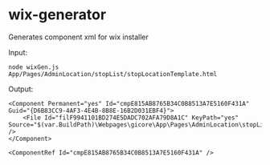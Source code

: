wix-generator
=============

Generates component xml for wix installer

Input:

    node wixGen.js App/Pages/AdminLocation/stopList/stopLocationTemplate.html 

Output:

    <Component Permanent="yes" Id="cmpE815AB8765B34C0B8513A7E5160F431A" Guid="{D6B83CC9-4AF3-4E4B-8B8E-16B2D031EBF4}">
        <File Id="filF9941101BD274E5DADC702AFA79D8A1C" KeyPath="yes" Source="$(var.BuildPath)\Webpages\gicore\App\Pages\AdminLocation\stopList\stopLocationTemplate.html" />
    </Component>

    <ComponentRef Id="cmpE815AB8765B34C0B8513A7E5160F431A" />    
    

